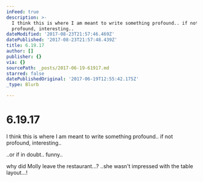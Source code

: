 ```yaml
---
inFeed: true
description: >-
  I think this is where I am meant to write something profound.. if not
  profound, interesting..
dateModified: '2017-08-23T21:57:46.469Z'
datePublished: '2017-08-23T21:57:48.439Z'
title: 6.19.17
author: []
publisher: {}
via: {}
sourcePath: _posts/2017-06-19-61917.md
starred: false
datePublishedOriginal: '2017-06-19T12:55:42.175Z'
_type: Blurb

---
```

# 6.19.17

I think this is where I am meant to write something profound.. if not profound, interesting..

..or if in doubt.. funny..

why did Molly leave the restaurant...? ..she wasn't impressed with the table layout...!